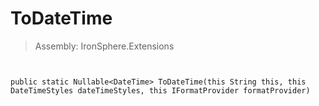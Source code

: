 ﻿

# ToDateTime

> Assembly: IronSphere.Extensions



```


public static Nullable<DateTime> ToDateTime(this String this, this DateTimeStyles dateTimeStyles, this IFormatProvider formatProvider)
```